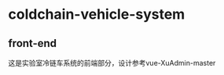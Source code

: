 coldchain-vehicle-system
=========================

front-end
--------------------------


这是实验室冷链车系统的前端部分，设计参考vue-XuAdmin-master

